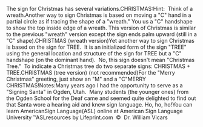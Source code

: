 The sign for Christmas has several variations.CHRISTMAS:Hint:  Think of a wreath.Another way to sign Christmas is based on moving a "C" hand in a 
			partial circle as if tracing the shape of a "wreath." You us a "C" 
			handshape to show the top inside edge of a wreath. This version of 
			Christmas is similar to the previous "wreath" version except the 
			sign ends palm upward (still in a "C" shape).CHRISTMAS (wreath version)Yet another way to sign Christmas is based on the sign for TREE.  It is an initialized form of the sign "TREE" 
	using the general location and structure of the sign for TREE but a "C" 
	handshape (on the dominant hand).  
  No, this sign doesn't mean "Christmas Tree."  To indicate a Christmas 
  tree do two separate signs: CHRISTMAS + TREE.CHRISTMAS (tree version) (not recommended)For the "Merry Christmas" greeting, just show an "M" and a "C"MERRY CHRISTMAS!Notes:Many years ago I had the opportunity to serve as a "Signing Santa" 
			in Ogden, Utah.  Many students (the younger ones) from the 
			Ogden School for the Deaf came and seemed quite delighted to find 
			out that Santa wore a hearing aid and knew sign language. Ho, ho, 
			ho!You can learn 
		AmericanSign 
		Language(ASL) online at American Sign Language University ™ASLresources by Lifeprint.com  ©  Dr. William Vicars